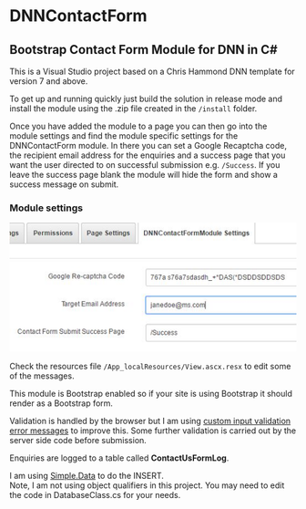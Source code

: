 # DNNContactForm

## Bootstrap Contact Form Module for DNN in C&#35;

This is a Visual Studio project based on a Chris Hammond DNN template for version 7 and above.

To get up and running quickly just build the solution in release mode and install the module using the .zip file created in the `/install` folder.

Once you have added the module to a page you can then go into the module settings and find the module specific settings for the DNNContactForm module. In there you can set a Google Recaptcha code, the recipient email
address for the enquiries and a success page that you want the user directed to on successful submission e.g. `/Success`.  If you leave the success page
blank the module will hide the form and show a success message on submit.

### Module settings

![contact module settings](images/settings.jpg)

Check the resources file `/App_localResources/View.ascx.resx` to edit some of the messages.

This module is Bootstrap enabled so if your site is using Bootstrap it should render as a Bootstrap form.

Validation is handled by the browser but I am using [custom input validation error messages](https://libraries.io/npm/civem) to improve this.
Some further validation is carried out by the server side code before submission.

Enquiries are logged to a table called <strong>ContactUsFormLog</strong>. 

I am using [Simple.Data](https://github.com/markrendle/Simple.Data) to do the INSERT.  
Note, I am not using object qualifiers in this project. You may need to edit the code
in DatabaseClass.cs for your needs.
